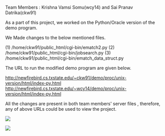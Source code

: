 Team Members : Krishna Vamsi Somu(wcy14) and Sai Pranav Datrika(ckw91)

As a part of this project, we worked on the Python/Oracle version of the demo program.

We Made changes to the below mentioned files.

(1) /home/ckw91/public_html/cgi-bin/ematch2.py
(2) /home/ckw91/public_html/cgi-bin/jobsearch.py
(3) /home/ckw91/public_html/cgi-bin/ematch_data_struct.py

The URL to run the modified demo program are given below.

http://newfirebird.cs.txstate.edu/~ckw91/demo/proc/unix-version/html/index-py.html
http://newfirebird.cs.txstate.edu/~wcy14/demo/proc/unix-version/html/index-py.html

All the changes are present in both team members' server files , therefore, any of above URLs could be used to view the project.

![](https://github.com/SaiPranavDatrika/SurfJob/raw/main/4.1.png)

![](https://github.com/SaiPranavDatrika/SurfJob/blob/main/Screenshots/2.2.png)
